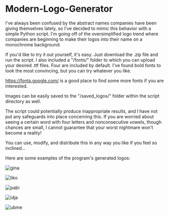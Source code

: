 # Modern-Logo-Generator
I've always been confused by the abstract names companies have been giving themselves lately, so I've decided to mimic this behavior with a simple Python script. I'm going off of the oversimplified logo trend where companies are beginning to make their logos into their name on a monochrome background.

If you'd like to try it out yourself, it's easy. Just download the .zip file and run the script. I also included a "/fonts/" folder to which you can upload your desired .ttf files. Four are included by default. I've found bold fonts to look the most convincing, but you can try whatever you like.

https://fonts.google.com/ is a good place to find some more fonts if you are interested.

Images can be easily saved to the "/saved_logos/" folder within the script directory as well.

The script could potentially produce inappropriate results, and I have not put any safeguards into place concerning this. If you are worried about seeing a certain word with four letters and nonconsecutive vowels, though chances are small, I cannot guarantee that your worst nightmare won't become a reality!

You can use, modify, and distribute this in any way you like if you feel so inclined...

Here are some examples of the program's generated logos:

![gina](https://github.com/lTheFinnl/Modern-Logo-Generator/assets/92557440/6d46a4c6-8eb0-4d57-afbf-72551d6a0316)

![liko](https://github.com/lTheFinnl/Modern-Logo-Generator/assets/92557440/2b2d55f0-5368-4cc6-a723-f88af3314534)

![pabi](https://github.com/lTheFinnl/Modern-Logo-Generator/assets/92557440/1c04f05a-e30f-43b6-88b2-a78433558baa)

![idja](https://github.com/lTheFinnl/Modern-Logo-Generator/assets/92557440/3f91334d-5f08-4cae-83dc-895a07a6115f)

![ubme](https://github.com/lTheFinnl/Modern-Logo-Generator/assets/92557440/a898aaed-73c9-40e9-bbf2-2237d83a61fc)
